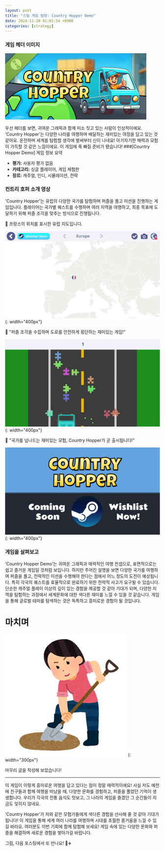 ```yaml
---
layout: post
title: "스팀 게임 탐방: Country Hopper Demo"
date: 2024-11-20 01:01:54 +0900
categories: [strategy]
---
```


### 게임 헤더 이미지
![](/static/img/attached/3299790/Country_Hopper_Demo.jpg)

우선 헤더를 보면, 귀여운 그래픽과 함께 미소 짓고 있는 사람이 인상적이에요. ‘Country Hopper’는 다양한 나라를 여행하며 배달하는 재미있는 여정을 담고 있는 것 같아요. 운전하며 세계를 탐험할 생각에 벌써부터 신이 나네요! 아기자기한 매력과 모험이 가득할 것 같은 느낌이에요. 이 게임에 푹 빠질 준비가 됐습니다!
###[Country Hopper Demo] 게임 정보 요약

- **평가:** 사용자 평가 없음
- **카테고리:** 싱글 플레이어, 게임 체험판
- **장르:** 캐주얼, 인디, 시뮬레이션, 전략

### 컨트리 호퍼 소개 영상
 'Country Hopper'는 유럽의 다양한 국가를 탐험하며 퍼즐을 풀고 미션을 진행하는 게임입니다. 플레이어는 국가별 퀘스트를 수행하며 여러 지역을 여행하고, 최종 목표에 도달하기 위해 퍼즐 조각을 맞추는 방식으로 진행됩니다.

🔽 프랑스의 위치를 표시한 유럽 지도입니다.

![](/static/img/attached/3299790/frame_264.jpg){: width="400px"}

🔽 "퍼즐 조각을 수집하며 도로를 안전하게 횡단하는 재미있는 게임!"

![](/static/img/attached/3299790/frame_792.jpg){: width="400px"}

🔽 "국가를 넘나드는 재미있는 모험, Country Hopper가 곧 출시됩니다!"

![](/static/img/attached/3299790/frame_1452.jpg){: width="400px"}

### 게임을 살펴보고
‘Country Hopper Demo’는 귀여운 그래픽과 매력적인 여행 컨셉으로, 표면적으로는 쉽고 즐거운 게임일 것처럼 보입니다. 하지만 주어진 설명을 보면 다양한 국가를 여행하며 퍼즐을 풀고, 전략적인 미션을 수행해야 한다는 점에서 어느 정도의 도전이 예상됩니다. 특히 각국의 퀘스트를 효율적으로 완료하기 위한 전략적 사고가 요구될 수 있습니다. 단순한 캐주얼 플레이 이상의 깊이 있는 경험을 제공할 것 같아 기대가 되며, 다양한 지역을 탐험하는 과정에서 세계문화에 대한 색다른 재미를 느낄 수 있을 것 같습니다. 게임을 통해 글로벌 테마를 탐색하는 것은 독특하고 흥미로운 경험이 될 것입니다.
# 마치며
![](/static/img/attached/3299790/money_maizoukin_horu_woman.png){: width="300px"}

마무리 글을 작성해 보았습니다!

---

이 게임이 이렇게 흥미로운 여행을 담고 있다는 점이 정말 매력적이에요! 사실 저도 예전에 친구들과 함께 여행을 떠났을 때, 다양한 문화를 경험하고, 퍼즐을 풀었던 기억이 생생합니다. 우리가 각국의 전통 음식도 맛보고, 그 나라의 게임을 즐겼던 그 순간들이 지금도 잊히지 않네요. 

‘Country Hopper’가 저와 같은 모험가들에게 색다른 경험을 선사해 줄 것 같아 기대가 됩니다! 이 게임을 통해 세계 여러 나라를 여행하며 시대를 초월한 즐거움을 느낄 수 있길 바라요. 여러분도 이번 기회에 함께 탐험해 보세요! 게임 속에 있는 다양한 문화와 퍼즐을 해결하며 새로운 경험을 쌓아가길 바랍니다. 

그럼, 다음 포스팅에서 또 만나요! 🚀✈️
